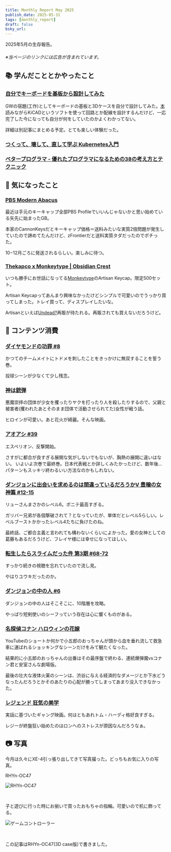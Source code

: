 ```yaml
---
title: Monthly Report May 2025
publish_date: 2025-05-31
tags: [monthly_report]
draft: false
bsky_url: 
---
```


2025年5月の生存報告。

###### ※当ページのリンクには広告が含まれています。

## 📚 学んだこととかやったこと

### [自分でキーボードを基板から設計してみた](https://github.com/ryoo14/rhyn-oc47)

GWの宿題(工作)としてキーボードの基板と3Dケースを自分で設計してみた。[本](https://keeb-on.com/products/keyboard-design-guide-vol1)読みながらKiCADというソフトを使って回路とか配線を設計するんだけど、一応完了した今になっても自分が何をしていたのかよくわかってない。

詳細は別記事にまとめる予定。とても楽しい体験だった。

### [つくって、壊して、直して学ぶ Kubernetes入門](https://amzn.to/4c22Caf)

### [ベタープログラマ - 優れたプログラマになるための38の考え方とテクニック](https://amzn.to/4cShCI6)

## 🧐 気になったこと 

### [PBS Modern Abacus](https://en.zfrontier.com/products/group-buy-pbs-modern-abacus?variant=50299713421627)

最近は手元のキーキャップ全部PBS Profileでいいんじゃないかと思い始めている矢先に始まったGB。

本家のCannonKeysだとキーキャップ価格＝送料みたいな実質2倍問題が発生していたので諦めてたんだけど、zFrontierだと送料実質タダだったのでポチった。

10−12月ごろに発送されるらしい。楽しみに待つ。

### [Thekapco x Monkeytype | Obsidian Crest](https://www.thekapco.com/products/thekapco-x-monkeytype-obsidian-crest?ref=kpsukhbd)

いつも勝手にお世話になってる[Monkeytype](https://monkeytype.com)のArtisan Keycap。限定500セット。

Artisan Keycapってあんまり興味なかったけどシンプルで可愛いのでうっかり買ってしまった。トレイ買って、ディスプレイしたいな。

Artisanといえば[Undead?](https://booth.pm/ja/items/5548315)再販が待たれる。再販されても買えないだろうけど。

## 👾 コンテンツ消費

### [ダイヤモンドの功罪 #8](https://amzn.to/4iLOeEH)

かつてのチームメイトにトドメを刺したことをきっかけに無双することを誓う巻。

投球シーンが少なくて少し残念。

### [神は銃弾](https://filmarks.com/movies/110168)

悪魔崇拝の団体が少女を攫ったりヤクを打ったり人を殺したりするので、父親と被害者(攫われたあとそのまま団体で活動させられてた)女性が戦う話。

ヒロインが可愛い。あと花火が綺麗。そんな映画。

### [アオアシ #39](https://amzn.to/4d7Mkxh)

エスペリオン、反撃開始。

さすがに都合が良すぎる展開な気がしないでもないが、胸熱の展開に違いはない。 いよいよ次巻で最終巻。日本代表戦とか詳しくみたかったけど、数年後…パターンもスッキリ終わるいい方法なのかもしれない。

### [ダンジョンに出会いを求めるのは間違っているだろうかⅤ 豊穣の女神篇 #12-15](https://annict.com/works/11504)

リューさんまさかのレベル6。ポニテ最高すぎる。

ガリバー兄弟が各個撃破されて？となっていたが、単体だとレベル5らしい。レベルブーストかかったレベル4たちに負けたのね。

最終話、ご都合主義と言われても構わないくらいによかった。愛の女神としての葛藤もあるだろうけど、フレイヤ様には幸せになってほしい。

### [転生したらスライムだった件 第3期 #68-72](https://annict.com/works/10176)

すっかり続きの視聴を忘れていたので流し見。

やはりユウキだったのか。

### [ダンジョンの中の人 #6](https://amzn.to/43cTMnj)

ダンジョンの中の人はそこそこに、10階層を攻略。

やっぱり短剣使いのシーフっていう存在は心に響くものがある。

### [名探偵コナン ハロウィンの花嫁](https://filmarks.com/movies/100411)

YouTubeのショートか何かで小五郎のおっちゃんが頭から血を垂れ流して救急車に運ばれるショッキングなシーンだけをみて観たくなった。

結果的に小五郎のおっちゃんの出番はその最序盤で終わる、連続爆弾魔vsコナン君と安室さんな劇場版。

最後の壮大な液体火薬のシーンは、渋谷に与える経済的なダメージとか下水どうなったんだろうとかそのあたりの心配が勝ってしまってあまり没入できなかった。

### [レジェンド 狂気の美学](https://filmarks.com/movies/60749)

実話に基づいたギャング映画。何はともあれトム・ハーディ格好良すぎる。

レジーが終盤狂い始めたのはロンへのストレスが原因なんだろうなぁ。

## 📷 写真

今月は久々にXE-4引っ張り出してきて写真撮った。どっちもお気に入りの写真。

RHYn-OC47

![RHYn-OC47](https://d3toh8on7lf5va.cloudfront.net/rhyn-oc47_3dcase.jpg)

<br />

子と遊びに行った時にお揃いで買ったおもちゃの指輪。可愛いので机に飾ってる。

![ゲームコントローラー](https://d3toh8on7lf5va.cloudfront.net/game_controller.jpg)

<br />

この記事はRHYn-OC47(3D case版)で書きました。

